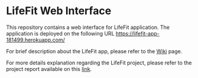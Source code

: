 # LifeFit Web Interface

This repository contains a web interface for LifeFit application. The application is deployed on the following URL https://lifefit-app-181499.herokuapp.com/

For brief description about the LifeFit app, please refer to the [Wiki](https://github.com/Lifefit-IntroSDE/web-ui/wiki) page.

For more details explanation regarding the LifeFit project, please refer to the project report available on this [link](https://www.dropbox.com/s/743zusp11vdotbm/Final_project_report_introsde.pdf?dl=0).
